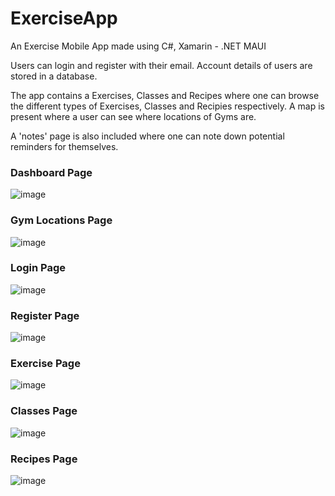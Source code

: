 # ExerciseApp
An Exercise Mobile App made using C#, Xamarin - .NET MAUI


Users can login and register with their email.
Account details of users are stored in a database.

The app contains a Exercises, Classes and Recipes where one can browse the different types of Exercises, Classes and Recipies respectively.
A map is present where a user can see where locations of Gyms are.

A 'notes' page is also included where one can note down potential reminders for themselves. 

### Dashboard Page

![image](https://github.com/venkataprabhav/ExerciseApp/assets/123014399/e634d400-2ac7-4495-a27c-8c3e97a268c0)


### Gym Locations Page

![image](https://github.com/venkataprabhav/ExerciseApp/assets/123014399/4a9c595c-864a-4d0e-8b10-40b13e6a6117)


### Login Page

![image](https://github.com/venkataprabhav/ExerciseApp/assets/123014399/9969961a-bf01-4549-8e6d-3f3e1b39fe76)


### Register Page

![image](https://github.com/venkataprabhav/ExerciseApp/assets/123014399/e2e0c85f-f5f0-4b37-8e38-470cea9e597a)


### Exercise Page

![image](https://github.com/venkataprabhav/ExerciseApp/assets/123014399/ff77b2a8-559f-4b90-b92e-666930986794)


### Classes Page

![image](https://github.com/venkataprabhav/ExerciseApp/assets/123014399/8574f7d8-6fa5-4056-8a82-e3b8123c589c)


### Recipes Page

![image](https://github.com/venkataprabhav/ExerciseApp/assets/123014399/774486eb-9f5f-46cb-95ab-d32825741313)



